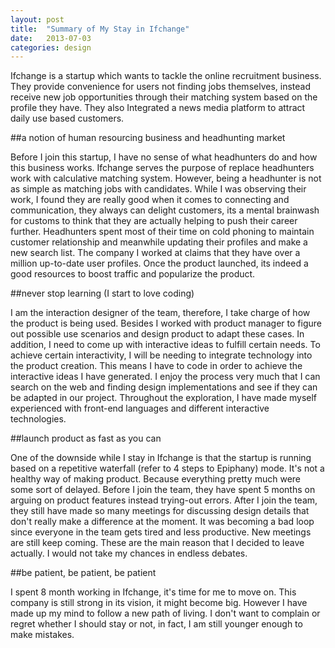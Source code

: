 ```yaml
---
layout: post
title:  "Summary of My Stay in Ifchange"
date:   2013-07-03
categories: design
---
```


Ifchange is a startup which wants to tackle the online recruitment business. They provide convenience for users not finding jobs themselves, instead receive new job opportunities through their matching system based on the profile they have. They also Integrated a news media platform to attract daily use based customers.

##a notion of human resourcing business and headhunting market

Before I join this startup, I have no sense of what headhunters do and how this business works. Ifchange serves the purpose of replace headhunters work with calculative matching system. However, being a headhunter is not as simple as matching jobs with candidates. While I was observing their work, I found they are really good when it comes to connecting and communication, they always can delight customers, its a mental brainwash for customs to think that they are actually helping to push  their career further. Headhunters spent most of their time on cold phoning to maintain customer relationship and meanwhile updating their profiles and make a new search list. The company I worked at claims that they have over a million up-to-date user profiles. Once the product launched, its indeed a good resources to boost traffic and popularize the product.

##never stop learning (I start to love coding)

I am the interaction designer of the team, therefore, I take charge of how the product is being used. Besides I worked with product manager to figure out possible use scenarios and design product to adapt these cases. In addition, I need to come up with interactive ideas to fulfill certain needs. To achieve certain interactivity, I will be needing to integrate technology into the product creation. This means I have to code in order to achieve the interactive ideas I have generated. I enjoy the process very much that I can search on the web and finding design implementations and see if they can be adapted in our project. Throughout the exploration, I have made myself experienced with front-end languages and different interactive technologies.

##launch product as fast as you can

One of the downside while I stay in Ifchange is that the startup is running based on a repetitive waterfall (refer to 4 steps to Epiphany) mode. It's not a healthy way of making product. Because everything pretty much were some sort of delayed. Before I join the team, they have spent 5 months on arguing on product features instead trying-out errors. After I join the team, they still have made so many meetings for discussing design details that don't really make a difference at the moment. It was becoming a bad loop since everyone in the team gets tired and less productive. New meetings are still keep coming. These are the main reason that I decided to leave actually. I would not take my chances in endless debates.

##be patient, be patient, be patient

I spent 8 month working in Ifchange, it's time for me to move on. This company is still strong in its vision, it might become big. However I have made up my mind to follow a new path of living. I don't want to complain or regret whether I should stay or not, in fact, I am still younger enough to make mistakes.
